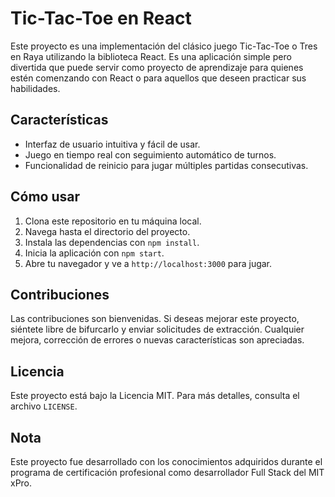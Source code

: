 # Tic-Tac-Toe en React

Este proyecto es una implementación del clásico juego Tic-Tac-Toe o Tres en Raya utilizando la biblioteca React. Es una aplicación simple pero divertida que puede servir como proyecto de aprendizaje para quienes estén comenzando con React o para aquellos que deseen practicar sus habilidades.

## Características

- Interfaz de usuario intuitiva y fácil de usar.
- Juego en tiempo real con seguimiento automático de turnos.
- Funcionalidad de reinicio para jugar múltiples partidas consecutivas.

## Cómo usar

1. Clona este repositorio en tu máquina local.
2. Navega hasta el directorio del proyecto.
3. Instala las dependencias con `npm install`.
4. Inicia la aplicación con `npm start`.
5. Abre tu navegador y ve a `http://localhost:3000` para jugar.

## Contribuciones

Las contribuciones son bienvenidas. Si deseas mejorar este proyecto, siéntete libre de bifurcarlo y enviar solicitudes de extracción. Cualquier mejora, corrección de errores o nuevas características son apreciadas.

## Licencia

Este proyecto está bajo la Licencia MIT. Para más detalles, consulta el archivo `LICENSE`.

## Nota

Este proyecto fue desarrollado con los conocimientos adquiridos durante el programa de certificación profesional como desarrollador Full Stack del MIT xPro.